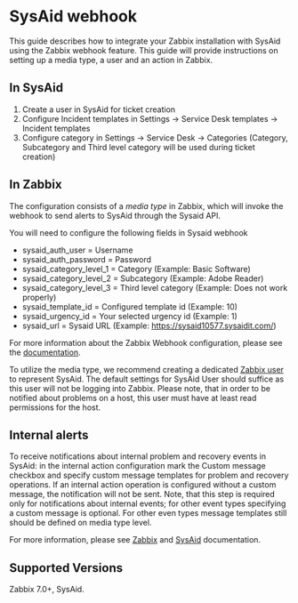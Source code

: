 
# SysAid webhook 

This guide describes how to integrate your Zabbix installation with SysAid using the Zabbix webhook feature. This guide will provide instructions on setting up a media type, a user and an action in Zabbix.

## In SysAid

1. Create a user in SysAid for ticket creation
2. Configure Incident templates in Settings -> Service Desk templates -> Incident templates
3. Configure category in Settings -> Service Desk -> Categories (Category, Subcategory and Third level category will be used during ticket creation)

## In Zabbix

The configuration consists of a _media type_ in Zabbix, which will invoke the webhook to send alerts to SysAid through the Sysaid API.

You will need to configure the following fields in Sysaid webhook

* sysaid_auth_user = Username
* sysaid_auth_password = Password 
* sysaid_category_level_1 = Category (Example: Basic Software)
* sysaid_category_level_2 = Subcategory (Example: Adobe Reader)
* sysaid_category_level_3 = Third level category (Example: Does not work properly)
* sysaid_template_id = Configured template id (Example: 10)
* sysaid_urgency_id = Your selected urgency id (Example: 1)
* sysaid_url = Sysaid URL (Example: https://sysaid10577.sysaidit.com/)



For more information about the Zabbix Webhook configuration, please see the [documentation](https://www.zabbix.com/documentation/7.2/manual/config/notifications/media/webhook).

To utilize the media type, we recommend creating a dedicated [Zabbix user](https://www.zabbix.com/documentation/7.2/manual/web_interface/frontend_sections/administration/users) to represent SysAid. The default settings for SysAid User should suffice as this user will not be logging into Zabbix. Please note, that in order to be notified about problems on a host, this user must have at least read permissions for the host.  

## Internal alerts
To receive notifications about internal problem and recovery events in SysAid: in the internal action configuration mark the Custom message checkbox and specify custom message templates for problem and recovery operations. 
If an internal action operation is configured without a custom message, the notification will not be sent. 
Note, that this step is required only for notifications about internal events; for other event types specifying a custom message is optional. For other even types message templates still should be defined on media type level.

For more information, please see [Zabbix](https://www.zabbix.com/documentation/7.2/manual/config/notifications) and [SysAid](http://cdn1.SysAid.com/SysAidUserManual.pdf) documentation.

## Supported Versions

Zabbix 7.0+, SysAid.
